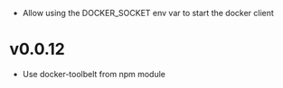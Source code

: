* Allow using the DOCKER_SOCKET env var to start the docker client

# v0.0.12

* Use docker-toolbelt from npm module
